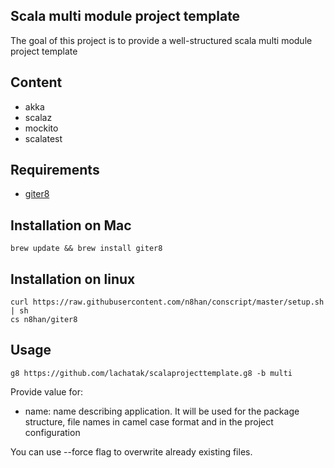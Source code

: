 ## Scala multi module project template
The goal of this project is to provide a well-structured scala multi module project template
 
## Content
- akka
- scalaz
- mockito
- scalatest
  
## Requirements
- [giter8](https://github.com/n8han/giter8)
 
## Installation on Mac

    brew update && brew install giter8

## Installation on linux

    curl https://raw.githubusercontent.com/n8han/conscript/master/setup.sh | sh
    cs n8han/giter8
 
## Usage
    g8 https://github.com/lachatak/scalaprojecttemplate.g8 -b multi

Provide value for:
 
- name: name describing application. It will be used for the package structure, file names in camel case format and in the project configuration

You can use --force flag to overwrite already existing files.